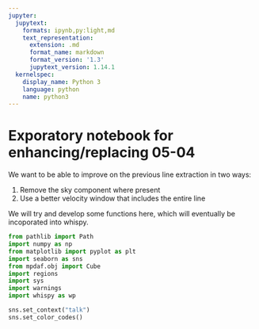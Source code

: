 ```yaml
---
jupyter:
  jupytext:
    formats: ipynb,py:light,md
    text_representation:
      extension: .md
      format_name: markdown
      format_version: '1.3'
      jupytext_version: 1.14.1
  kernelspec:
    display_name: Python 3
    language: python
    name: python3
---
```


# Exporatory notebook for enhancing/replacing 05-04

We want to be able to improve on the previous line extraction in two ways:

1. Remove the sky component where present
2. Use a better velocity window that includes the entire line

We will try and develop some functions here, which will eventually be incoporated into whispy. 

```python
from pathlib import Path
import numpy as np
from matplotlib import pyplot as plt
import seaborn as sns
from mpdaf.obj import Cube
import regions
import sys
import warnings
import whispy as wp

sns.set_context("talk")
sns.set_color_codes()
```

```python

```
